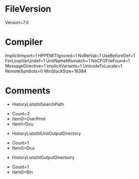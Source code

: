 FileVersion
===========
Version=7.0

Compiler
========
ImplicitImport=1
HPPEMITIgnored=1
NoRetVal=1
UseBeforeDef=1
ForLoopVarUndef=1
UnitNameMismatch=1
NoCFGFileFound=1
MessageDirective=1
ImplicitVariants=1
UnicodeToLocale=1
RemoteSymbols=0
MinStackSize=16384

Comments
========
* HistoryLists\hlSearchPath
 - Count=2
 - Item0=OverPrint
 - Item1=Dcu
* HistoryLists\hlUnitOutputDirectory
 - Count=1
 - Item0=Dcu
* HistoryLists\hlOutputDirectorry
 - Count=1
 - Item0=Bin
